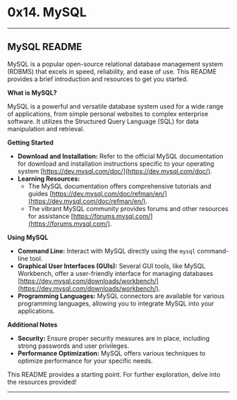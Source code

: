 # 0x14. MySQL

---
## MySQL README

MySQL is a popular open-source relational database management system (RDBMS) that excels in speed, reliability, and ease of use. This README provides a brief introduction and resources to get you started.

**What is MySQL?**

MySQL is a powerful and versatile database system used for a wide range of applications, from simple personal websites to complex enterprise software. It utilizes the Structured Query Language (SQL) for data manipulation and retrieval.

**Getting Started**

* **Download and Installation:**  Refer to the official MySQL documentation for download and installation instructions specific to your operating system [https://dev.mysql.com/doc/](https://dev.mysql.com/doc/).
* **Learning Resources:** 
    * The MySQL documentation offers comprehensive tutorials and guides [https://dev.mysql.com/doc/refman/en/](https://dev.mysql.com/doc/refman/en/).
    * The vibrant MySQL community provides forums and other resources for assistance [https://forums.mysql.com/](https://forums.mysql.com/).

**Using MySQL**

* **Command Line:** Interact with MySQL directly using the `mysql` command-line tool.
* **Graphical User Interfaces (GUIs):** Several GUI tools, like MySQL Workbench, offer a user-friendly interface for managing databases [https://dev.mysql.com/downloads/workbench/](https://dev.mysql.com/downloads/workbench/).
* **Programming Languages:** MySQL connectors are available for various programming languages, allowing you to integrate MySQL into your applications.

**Additional Notes**

* **Security:**  Ensure proper security measures are in place, including strong passwords and user privileges.
* **Performance Optimization:**  MySQL offers various techniques to optimize performance for your specific needs.

This README provides a starting point.  For further exploration, delve into the resources provided!

---
